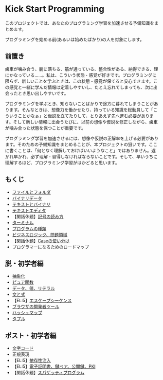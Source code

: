# Kick Start Programming

このプロジェクトでは、あなたのプログラミング学習を加速させる予備知識をまとめます。

プログラミングを始める前(あるいは始めたばかり)の人を対象にします。

## 前置き

歯車が噛み合う、腑に落ちる、筋が通っている、整合性がある、納得できる、理にかなっている……。私は、こういう状態・感覚が好きです。プログラミングに限らず、新しいことを学ぶときは、この状態・感覚が保てると安心できます。この感覚と一緒に学んだ情報は定着しやすいし、たとえ忘れてしまっても、次に出会ったとき思い出しやすいです。

プログラミングを学ぶとき、知らないことばかりで途方に暮れてしまうことがあります。そんなときは、想像力を働かせたり、持っている知識を総動員して「こういうことかなぁ」と仮説を立てたりして、とりあえず先へ進む必要があります。そして新しい情報に出会うたびに、以前の想像や仮説を修正しながら、歯車が噛み合った状態を保つことが重要です。

プログラミング学習を加速させるには、想像や仮説の正解率を上げる必要があります。そのための予備知識をまとめることが、本プロジェクトの狙いです。ここに書くことは、「何となく理解しておけばいいようなこと」ではありません。遅かれ早かれ、必ず理解・習得しなければならないことです。そして、早いうちに理解するほど、プログラミング学習がはかどると思います。

## もくじ

- [ファイルとフォルダ](articles/filedir.md)
- [バイナリデータ](articles/binary.md)
- [テキストとバイナリ](articles/text.md)
- [テキストエディタ](articles/editor.md)
- 【閑話休題】[記号の読み方](articles/marks.md)
- [ターミナル](articles/terminal.md)
- [プログラムの種類](articles/software.md)
- [ビジネスロジック、問題領域](articles/bl.md)
- 【閑話休題】[Caseの使い分け](articles/case.md)
- プログラマーになるためのロードマップ

## 脱・初学者編

- [抽象化](articles/abstraction.md)
- [ピュア関数](articles/purefunc.md)
- [データ、値、リテラル](articles/literal.md)
- [文と式](articles/stmtexpr.md)
- 【ELI5】[エスケープシーケンス](articles/escape.md)
- [ブラウザの開発者ツール](devtools/index.md)
- [ハッシュマップ](articles/hashmap.md)
- [タプル](articles/tuple.md)

## ポスト・初学者編

- [文字コード](articles/chaset.md)
- 正規表現
- 【ELI5】[依存性注入](articles/di.md)
- 【ELI5】[電子証明書、鍵ペア、公開鍵、PKI](articles/pki.md)
- 【閑話休題】[スパゲッティプログラム](articles/spaghetti.md)
